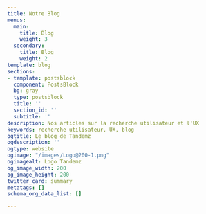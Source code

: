 ```yaml
---
title: Notre Blog
menus:
  main:
    title: Blog
    weight: 3
  secondary:
    title: Blog
    weight: 2
template: blog
sections:
- template: postsblock
  component: PostsBlock
  bg: gray
  type: postsblock
  title: ''
  section_id: ''
  subtitle: ''
description: Nos articles sur la recherche utilisateur et l'UX
keywords: recherche utilisateur, UX, blog
ogtitle: Le blog de Tandemz
ogdescription: ''
ogtype: website
ogimage: "/images/Logo@200-1.png"
ogimagealt: Logo Tandemz
og_image_width: 200
og_image_height: 200
twitter_card: summary
metatags: []
schema_org_data_list: []

---
```

